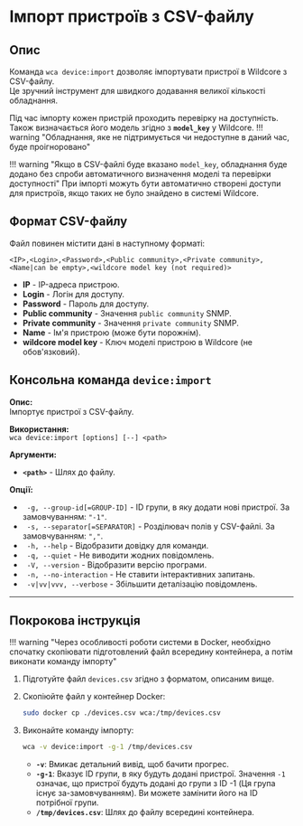 # Імпорт пристроїв з CSV-файлу
 
## Опис

Команда `wca device:import` дозволяє імпортувати пристрої в Wildcore з CSV-файлу.    
Це зручний інструмент для швидкого додавання великої кількості обладнання.

Під час імпорту кожен пристрій проходить перевірку на доступність. Також визначається його модель згідно з **`model_key`** у Wildcore.
!!! warning "Обладнання, яке не підтримується чи недоступне в даний час, буде проігноровано"

!!! warning "Якщо в CSV-файлі буде вказано `model_key`, обладнання буде додано без спроби автоматичного визначення моделі та перевірки доступності"
При імпорті можуть бути автоматично створені доступи для пристроїв, якщо таких не було знайдено в системі Wildcore.

## Формат CSV-файлу

Файл повинен містити дані в наступному форматі:
```
<IP>,<Login>,<Password>,<Public community>,<Private community>,<Name|can be empty>,<wildcore model key (not required)>
```   

* **IP** - IP-адреса пристрою.
* **Login** - Логін для доступу.
* **Password** - Пароль для доступу.
* **Public community** - Значення `public community` SNMP.
* **Private community** - Значення `private community` SNMP.
* **Name** - Ім'я пристрою (може бути порожнім).
* **wildcore model key** - Ключ моделі пристрою в Wildcore (не обов'язковий).

## Консольна команда `device:import`
  
**Опис:**    
Імпортує пристрої з CSV-файлу.

**Використання:**   
`wca device:import [options] [--] <path>`

**Аргументи:**   

* **`<path>`** - Шлях до файлу.

**Опції:**    

* ` -g, --group-id[=GROUP-ID]` - ID групи, в яку додати нові пристрої. За замовчуванням: `"-1"`.
* ` -s, --separator[=SEPARATOR]` - Розділювач полів у CSV-файлі. За замовчуванням: `","`.
* ` -h, --help` - Відобразити довідку для команди.
* ` -q, --quiet` - Не виводити жодних повідомлень.
* ` -V, --version` - Відобразити версію програми.
* ` -n, --no-interaction` - Не ставити інтерактивних запитань.
* ` -v|vv|vvv, --verbose` - Збільшити деталізацію повідомлень.

---

## Покрокова інструкція

!!! warning "Через особливості роботи системи в Docker, необхідно спочатку скопіювати підготовлений файл всередину контейнера, а потім виконати команду імпорту"

1.  Підготуйте файл `devices.csv` згідно з форматом, описаним вище.

2.  Скопіюйте файл у контейнер Docker:
    ```bash
    sudo docker cp ./devices.csv wca:/tmp/devices.csv
    ```

3.  Виконайте команду імпорту:
    ```bash
    wca -v device:import -g-1 /tmp/devices.csv
    ```
    * **`-v`**: Вмикає детальний вивід, щоб бачити прогрес.
    * **`-g-1`**: Вказує ID групи, в яку будуть додані пристрої. Значення `-1` означає, що пристрої будуть додані до групи з ID -1 (Ця група існує за-замовчуванням). Ви можете замінити його на ID потрібної групи.
    * **`/tmp/devices.csv`**: Шлях до файлу всередині контейнера.